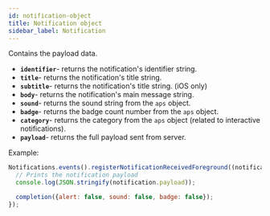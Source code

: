 ```yaml
---
id: notification-object
title: Notification object
sidebar_label: Notification
---
```


Contains the payload data.

- **`identifier`**- returns the notification's identifier string.
- **`title`**- returns the notification's title string.
- **`subtitle`**- returns the notification's title string. (iOS only)
- **`body`**- returns the notification's main message string.
- **`sound`**- returns the sound string from the `aps` object.
- **`badge`**- returns the badge count number from the `aps` object.
- **`category`**- returns the category from the `aps` object (related to interactive notifications).
- **`payload`**- returns the full payload sent from server.

Example:
```js
Notifications.events().registerNotificationReceivedForeground((notification: Notification, completion: (response: NotificationCompletion) => void) => {
  // Prints the notification payload
  console.log(JSON.stringify(notification.payload));

  completion({alert: false, sound: false, badge: false});
});
```